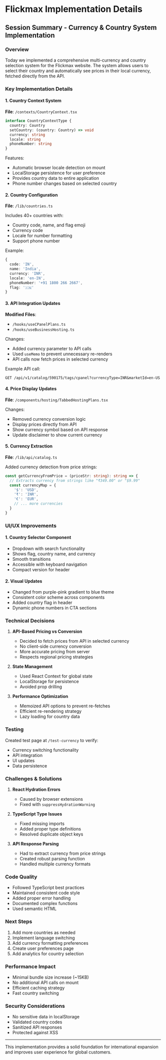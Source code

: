 # Flickmax Implementation Details

## Session Summary - Currency & Country System Implementation

### Overview
Today we implemented a comprehensive multi-currency and country selection system for the Flickmax website. The system allows users to select their country and automatically see prices in their local currency, fetched directly from the API.

### Key Implementation Details

#### 1. Country Context System

**File**: `/contexts/CountryContext.tsx`

```typescript
interface CountryContextType {
  country: Country
  setCountry: (country: Country) => void
  currency: string
  locale: string
  phoneNumber: string
}
```

Features:
- Automatic browser locale detection on mount
- LocalStorage persistence for user preference
- Provides country data to entire application
- Phone number changes based on selected country

#### 2. Country Configuration

**File**: `/lib/countries.ts`

Includes 40+ countries with:
- Country code, name, and flag emoji
- Currency code
- Locale for number formatting
- Support phone number

Example:
```typescript
{
  code: 'IN',
  name: 'India',
  currency: 'INR',
  locale: 'en-IN',
  phoneNumber: '+91 1800 266 2667',
  flag: '🇮🇳'
}
```

#### 3. API Integration Updates

**Modified Files**:
- `/hooks/useCPanelPlans.ts`
- `/hooks/useBusinessHosting.ts`

Changes:
- Added currency parameter to API calls
- Used `useMemo` to prevent unnecessary re-renders
- API calls now fetch prices in selected currency

Example API call:
```
GET /api/v1/catalog/590175/tags/cpanel?currencyType=INR&marketId=en-US
```

#### 4. Price Display Updates

**File**: `/components/hosting/TabbedHostingPlans.tsx`

Changes:
- Removed currency conversion logic
- Display prices directly from API
- Show currency symbol based on API response
- Update disclaimer to show current currency

#### 5. Currency Extraction

**File**: `/lib/api/catalog.ts`

Added currency detection from price strings:
```typescript
const getCurrencyFromPrice = (priceStr: string): string => {
  // Extracts currency from strings like "₹349.00" or "$9.99"
  const currencyMap = {
    '$': 'USD',
    '₹': 'INR',
    '€': 'EUR',
    // ... more currencies
  }
}
```

### UI/UX Improvements

#### 1. Country Selector Component
- Dropdown with search functionality
- Shows flag, country name, and currency
- Smooth transitions
- Accessible with keyboard navigation
- Compact version for header

#### 2. Visual Updates
- Changed from purple-pink gradient to blue theme
- Consistent color scheme across components
- Added country flag in header
- Dynamic phone numbers in CTA sections

### Technical Decisions

1. **API-Based Pricing vs Conversion**
   - Decided to fetch prices from API in selected currency
   - No client-side currency conversion
   - More accurate pricing from server
   - Respects regional pricing strategies

2. **State Management**
   - Used React Context for global state
   - LocalStorage for persistence
   - Avoided prop drilling

3. **Performance Optimization**
   - Memoized API options to prevent re-fetches
   - Efficient re-rendering strategy
   - Lazy loading for country data

### Testing
Created test page at `/test-currency` to verify:
- Currency switching functionality
- API integration
- UI updates
- Data persistence

### Challenges & Solutions

1. **React Hydration Errors**
   - Caused by browser extensions
   - Fixed with `suppressHydrationWarning`

2. **TypeScript Type Issues**
   - Fixed missing imports
   - Added proper type definitions
   - Resolved duplicate object keys

3. **API Response Parsing**
   - Had to extract currency from price strings
   - Created robust parsing function
   - Handled multiple currency formats

### Code Quality

- Followed TypeScript best practices
- Maintained consistent code style
- Added proper error handling
- Documented complex functions
- Used semantic HTML

### Next Steps

1. Add more countries as needed
2. Implement language switching
3. Add currency formatting preferences
4. Create user preferences page
5. Add analytics for country selection

### Performance Impact

- Minimal bundle size increase (~15KB)
- No additional API calls on mount
- Efficient caching strategy
- Fast country switching

### Security Considerations

- No sensitive data in localStorage
- Validated country codes
- Sanitized API responses
- Protected against XSS

---

This implementation provides a solid foundation for international expansion and improves user experience for global customers.